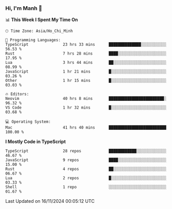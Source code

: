 ### Hi, I'm Manh 👋

<!--START_SECTION:waka-->
📊 **This Week I Spent My Time On** 

```text
🕑︎ Time Zone: Asia/Ho_Chi_Minh

💬 Programming Languages: 
TypeScript               23 hrs 33 mins      ██████████████░░░░░░░░░░░   56.53 % 
Rust                     7 hrs 28 mins       ████░░░░░░░░░░░░░░░░░░░░░   17.95 % 
Lua                      3 hrs 44 mins       ██░░░░░░░░░░░░░░░░░░░░░░░   08.99 % 
JavaScript               1 hr 21 mins        █░░░░░░░░░░░░░░░░░░░░░░░░   03.26 % 
Other                    1 hr 15 mins        █░░░░░░░░░░░░░░░░░░░░░░░░   03.03 % 

🔥 Editors: 
Neovim                   40 hrs 8 mins       ████████████████████████░   96.32 % 
VS Code                  1 hr 32 mins        █░░░░░░░░░░░░░░░░░░░░░░░░   03.68 % 

💻 Operating System: 
Mac                      41 hrs 40 mins      █████████████████████████   100.00 % 
```

**I Mostly Code in TypeScript** 

```text
TypeScript               28 repos            ████████████░░░░░░░░░░░░░   46.67 % 
JavaScript               9 repos             ████░░░░░░░░░░░░░░░░░░░░░   15.00 % 
Rust                     4 repos             ██░░░░░░░░░░░░░░░░░░░░░░░   06.67 % 
Lua                      2 repos             █░░░░░░░░░░░░░░░░░░░░░░░░   03.33 % 
Shell                    1 repo              ░░░░░░░░░░░░░░░░░░░░░░░░░   01.67 % 
```




 Last Updated on 16/11/2024 00:05:12 UTC
<!--END_SECTION:waka-->
